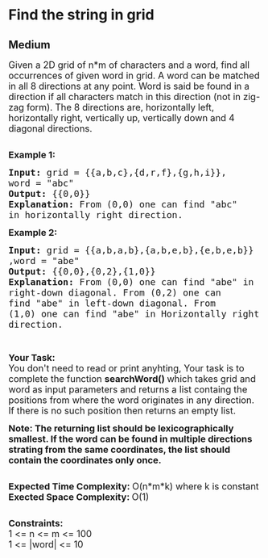 # Find the string in grid
## Medium 
<div class="problem-statement">
                <p></p><p><span style="font-size:18px">Given a 2D grid&nbsp;of n*m of characters and a word, find all occurrences of given word in grid. A word can be matched in all 8 directions at any point. Word is said be found in a direction if all characters match in this direction (not in zig-zag form). The 8 directions are, horizontally left, horizontally right, vertically up, vertically down and 4 diagonal directions.</span><br>
&nbsp;</p>

<p><span style="font-size:18px"><strong>Example 1:</strong></span></p>

<pre><span style="font-size:18px"><strong>Input: </strong>grid = {{a,b,c},{d,r,f},{g,h,i}},
word = "abc"
<strong>Output: </strong>{{0,0}}
<strong>Explanation: </strong>From (0,0) one can find "abc"
in horizontally right direction.</span>
</pre>

<p><span style="font-size:18px"><strong>Example 2:</strong></span></p>

<pre><span style="font-size:18px"><strong>Input: </strong>grid = {{a,b,a,b},{a,b,e,b},{e,b,e,b}}
,word = "abe"
<strong>Output: </strong>{{0,0},{0,2},{1,0}}
<strong>Explanation: </strong>From (0,0) one can find "abe" in 
right-down diagonal. From (0,2) one can
find "abe" in left-down diagonal. From
(1,0) one can find "abe" in Horizontally right 
direction.</span>
</pre>

<p>&nbsp;</p>

<p><span style="font-size:18px"><strong>Your Task:</strong><br>
You don't need to read or print anyhting, Your task is to complete the function&nbsp;<strong>searchWord()&nbsp;</strong>which takes grid and word as input parameters and returns a list containg the positions from where the word originates&nbsp;in any direction. If there is no such position then returns an&nbsp;empty&nbsp;list.</span></p>

<p><strong><span style="font-size:18px">Note: The returning&nbsp;list&nbsp;should be lexicographically smallest. If the word can be found in multiple directions strating from the same coordinates, the list should contain the coordinates only once.&nbsp;</span></strong><br>
&nbsp;</p>

<p><span style="font-size:18px"><strong>Expected Time Complexity:&nbsp;</strong>O(n*m*k) where k is constant<br>
<strong>Exected Space Complexity:&nbsp;</strong>O(1)</span><br>
&nbsp;</p>

<p><span style="font-size:18px"><strong>Constraints:</strong><br>
1 &lt;= n &lt;= m &lt;= 100<br>
1 &lt;= |word| &lt;= 10</span></p>
 <p></p>
            </div>